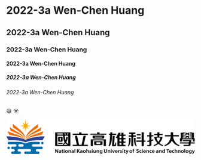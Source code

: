 # 2022-3a Wen-Chen Huang
## 2022-3a Wen-Chen Huang
### 2022-3a Wen-Chen Huang
#### 2022-3a Wen-Chen Huang
##### 2022-3a Wen-Chen Huang
###### 2022-3a Wen-Chen Huang

😄 ☀️ 

![nkust](nkust.png "nkust")

